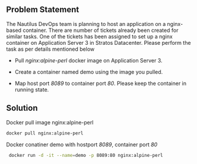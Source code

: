 ## Problem Statement

 The Nautilus DevOps team is planning to host an application on a nginx-based container. There are number of tickets already been created for similar tasks. One of the tickets has been assigned to set up a nginx container on Application Server 3 in Stratos Datacenter. Please perform the task as per details mentioned below

- Pull *nginx:alpine-perl* docker image on Application Server 3.

- Create a container named demo using the image you pulled.

- Map host port *8089* to container port *80*. Please keep the container in running state.

## Solution

 Docker pull image nginx:alpine-perl

```bash
docker pull nginx:alpine-perl
```

 Docker conatiner demo with hostport *8089*, container port *80*

```bash
 docker run -d -it --name=demo -p 8089:80 nginx:alpine-perl
 ```
